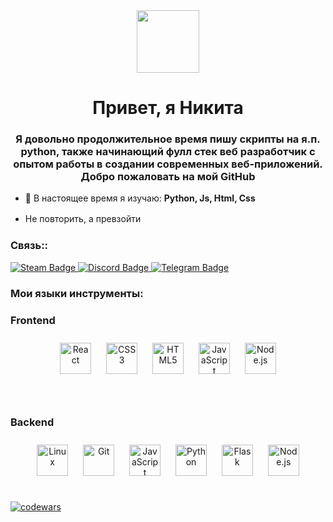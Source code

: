 <div id="header" align="center">
  <img src="https://media.giphy.com/media/M9gbBd9nbDrOTu1Mqx/giphy.gif" width="100"/>
</div>

<h1 align="center">Привет, я Никита</h1>
<h3 align="center">Я довольно продолжительное время пишу скрипты на я.п. python, также начинающий фулл стек веб разработчик с опытом работы в создании современных веб-приложений. Добро пожаловать на мой GitHub</h3>


- 🌱 В настоящее время я изучаю: **Python, Js, Html, Css**

- Не повторить, а превзойти **ㅤ**

<h3 align="left">Связь::</h3>
<p align="left">
<div id="badges">
 <a href="https://steamcommunity.com/id/Fr1ixx/">
    <img src="https://img.shields.io/badge/Steam-darkblue?style=for-the-badge&logo=steam&logoColor=white" alt="Steam Badge"/>
  </a>
  <a href="https://discord.gg/B6AZyVQjdg">
    <img src="https://img.shields.io/badge/Discord-blue?style=for-the-badge&logo=discord&logoColor=white" alt="Discord Badge"/>
  </a>
  <a href="https://t.me/fkmnaal">
    <img src="https://img.shields.io/badge/Telegram-blue?style=for-the-badge&logo=telegram&logoColor=white" alt="Telegram Badge"/>
  </a>
</div>
</p>

<h3 align="left">Мои языки инструменты:</h3>

### Frontend
<div align="center">  
<a href="https://reactjs.org/" target="_blank"><img style="margin: 10px" src="https://profilinator.rishav.dev/skills-assets/react-original-wordmark.svg" alt="React" height="50" /></a>  
<a href="https://www.w3schools.com/css/" target="_blank"><img style="margin: 10px" src="https://profilinator.rishav.dev/skills-assets/css3-original-wordmark.svg" alt="CSS3" height="50" /></a>  
<a href="https://en.wikipedia.org/wiki/HTML5" target="_blank"><img style="margin: 10px" src="https://profilinator.rishav.dev/skills-assets/html5-original-wordmark.svg" alt="HTML5" height="50" /></a>  
<a href="https://www.javascript.com/" target="_blank"><img style="margin: 10px" src="https://profilinator.rishav.dev/skills-assets/javascript-original.svg" alt="JavaScript" height="50" /></a>  
<a href="https://nodejs.org/" target="_blank"><img style="margin: 10px" src="https://profilinator.rishav.dev/skills-assets/nodejs-original-wordmark.svg" alt="Node.js" height="50" /></a>  
</div>

</td></tr></table>  

<br/>  

</td><td valign="top" width="33%">

<div align="center">  
  
</div>

</td><td valign="top" width="33%">
  
</td></tr></table>  

<br/>  



### Backend  
<div align="center">  
<a href="https://www.linux.org/" target="_blank"><img style="margin: 10px" src="https://profilinator.rishav.dev/skills-assets/linux-original.svg" alt="Linux" height="50" /></a>  
<a href="https://github.com/" target="_blank"><img style="margin: 10px" src="https://profilinator.rishav.dev/skills-assets/git-scm-icon.svg" alt="Git" height="50" /></a>  
<a href="https://www.javascript.com/" target="_blank"><img style="margin: 10px" src="https://profilinator.rishav.dev/skills-assets/javascript-original.svg" alt="JavaScript" height="50" /></a>  
<a href="https://www.python.org/" target="_blank"><img style="margin: 10px" src="https://profilinator.rishav.dev/skills-assets/python-original.svg" alt="Python" height="50" /></a>  
<a href="https://flask.palletsprojects.com/" target="_blank"><img style="margin: 10px" src="https://profilinator.rishav.dev/skills-assets/flask.png" alt="Flask" height="50" /></a>
<a href="https://nodejs.org/" target="_blank"><img style="margin: 10px" src="https://profilinator.rishav.dev/skills-assets/nodejs-original-wordmark.svg" alt="Node.js" height="50" /></a> 
</div>

</td></tr></table>  

<br/>  
<div align="center">  
  
</div>

[![codewars](https://www.codewars.com/users/Fr1ix/badges/large)](https://www.codewars.com/users/Fr1ix)
